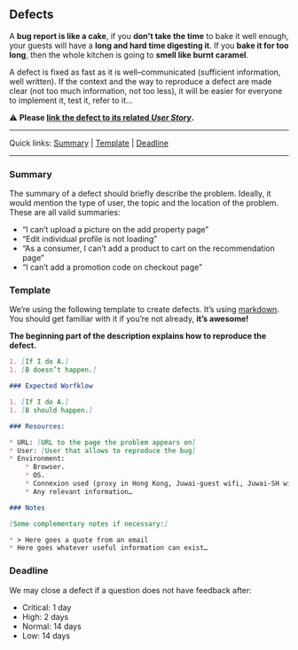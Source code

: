 ## Defects

A **bug report is like a cake**, if you **don't take the time** to bake it well enough, your guests will have a **long and hard time digesting it**. If you **bake it for too long**, then the whole kitchen is going to **smell like burnt caramel**.

A defect is fixed as fast as it is well–communicated (sufficient information, well written).
If the context and the way to reproduce a defect are made clear (not too much information, not too less), it will be easier for everyone to implement it, test it, refer to it…

:warning: **Please [link the defect to its related *User Story*](https://confluence.atlassian.com/jira/linking-issues-185729497.html#LinkingIssues-creatinglinktoanotherissueCreatingalinktoanotherissueonthesameJIRAsite).**

---

Quick links: [Summary](#summary) | [Template](#template) | [Deadline](#deadline)

---

### Summary

The summary of a defect should briefly describe the problem.
Ideally, it would mention the type of user, the topic and the location of the problem. These are all valid summaries:

- “I can’t upload a picture on the add property page”
- “Edit individual profile is not loading”
- “As a consumer, I can’t add a product to cart on the recommendation page”
- “I can’t add a promotion code on checkout page”

### Template

We’re using the following template to create defects. It’s using [markdown][2].
You should get familiar with it if you’re not already, **it’s awesome!**

**The beginning part of the description explains how to reproduce the defect.**

```markdown
1. [If I do A.]
1. [B doesn’t happen.]

### Expected Worfklow

1. [If I do A.]
1. [B should happen.]

### Resources:

* URL: [URL to the page the problem appears on]
* User: [User that allows to reproduce the bug]
* Environment:
    * Browser.
    * OS.
    * Connexion used (proxy in Hong Kong, Juwai-guest wifi, Juwai-SH wifi…).
    * Any relevant information…

### Notes

[Some complementary notes if necessary:]

* > Here goes a quote from an email
* Here goes whatever useful information can exist…
```

### Deadline

We may close a defect if a question does not have feedback after:

- Critical: 1 day
- High:     2 days
- Normal:   14 days
- Low:      14 days

[2]: http://daringfireball.net/projects/markdown/basics
